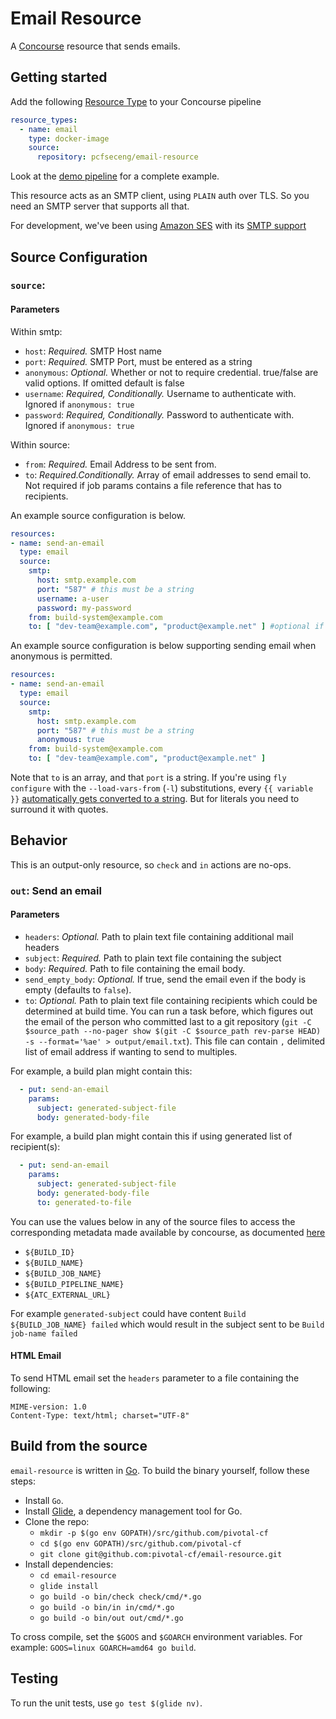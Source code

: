 # Email Resource

A [Concourse](http://concourse.ci) resource that sends emails.

## Getting started
Add the following [Resource Type](http://concourse.ci/configuring-resource-types.html) to your Concourse pipeline
```yaml
resource_types:
  - name: email
    type: docker-image
    source:
      repository: pcfseceng/email-resource
```

Look at the [demo pipeline](https://github.com/pivotal-cf/email-resource/blob/master/ci/demo-pipeline.yml) for a complete example.

This resource acts as an SMTP client, using `PLAIN` auth over TLS.  So you need an SMTP server that supports all that.

For development, we've been using [Amazon SES](https://aws.amazon.com/ses/) with its [SMTP support](http://docs.aws.amazon.com/ses/latest/DeveloperGuide/smtp-credentials.html)

## Source Configuration

### `source`:

#### Parameters

Within smtp:

* `host`: *Required.* SMTP Host name
* `port`: *Required.* SMTP Port, must be entered as a string
* `anonymous`: *Optional.* Whether or not to require credential.  true/false are valid options.  If omitted default is false
* `username`: *Required, Conditionally.* Username to authenticate with.  Ignored if `anonymous: true`
* `password`: *Required, Conditionally.* Password to authenticate with.  Ignored if `anonymous: true`

Within source:
* `from`: *Required.* Email Address to be sent from.
* `to`: *Required.Conditionally.* Array of email addresses to send email to.  Not required if job params contains a file reference that has to recipients.

An example source configuration is below.
```yaml
resources:
- name: send-an-email
  type: email
  source:
    smtp:
      host: smtp.example.com
      port: "587" # this must be a string
      username: a-user
      password: my-password
    from: build-system@example.com
    to: [ "dev-team@example.com", "product@example.net" ] #optional if `params.additional_recipient` is specified
```

An example source configuration is below supporting sending email when anonymous is permitted.
```yaml
resources:
- name: send-an-email
  type: email
  source:
    smtp:
      host: smtp.example.com
      port: "587" # this must be a string
      anonymous: true
    from: build-system@example.com
    to: [ "dev-team@example.com", "product@example.net" ]
```
Note that `to` is an array, and that `port` is a string.
If you're using `fly configure` with the `--load-vars-from` (`-l`) substitutions, every `{{ variable }}`
[automatically gets converted to a string](http://concourse.ci/fly-cli.html).
But for literals you need to surround it with quotes.

## Behavior

This is an output-only resource, so `check` and `in` actions are no-ops.

### `out`: Send an email

#### Parameters

* `headers`: *Optional.* Path to plain text file containing additional mail headers
* `subject`: *Required.* Path to plain text file containing the subject
* `body`: *Required.* Path to file containing the email body.
* `send_empty_body`: *Optional.* If true, send the email even if the body is empty (defaults to `false`).
* `to`: *Optional.* Path to plain text file containing recipients which could be determined at build time. You can run a task before, which figures out the email of the person who committed last to a git repository (`git -C $source_path --no-pager show $(git -C $source_path rev-parse HEAD) -s --format='%ae' > output/email.txt`).  This file can contain `,` delimited list of email address if wanting to send to multiples.

For example, a build plan might contain this:
```yaml
  - put: send-an-email
    params:
      subject: generated-subject-file
      body: generated-body-file
```

For example, a build plan might contain this if using generated list of recipient(s):
```yaml
  - put: send-an-email
    params:
      subject: generated-subject-file
      body: generated-body-file
      to: generated-to-file
```

You can use the values below in any of the source files to access the corresponding metadata made available by concourse, as documented [here](http://concourse.ci/implementing-resources.html)

* `${BUILD_ID}`
* `${BUILD_NAME}`
* `${BUILD_JOB_NAME}`
* `${BUILD_PIPELINE_NAME}`
* `${ATC_EXTERNAL_URL}`

For example `generated-subject` could have content `Build ${BUILD_JOB_NAME} failed` which would result in the subject sent to be `Build job-name failed`

#### HTML Email

To send HTML email set the `headers` parameter to a file containing the following:

```
MIME-version: 1.0
Content-Type: text/html; charset="UTF-8"
```


## Build from the source

`email-resource` is written in [Go](https://golang.org/).
To build the binary yourself, follow these steps:

* Install `Go`.
* Install [Glide](https://github.com/Masterminds/glide), a dependency management tool for Go.
* Clone the repo:
  - `mkdir -p $(go env GOPATH)/src/github.com/pivotal-cf`
  - `cd $(go env GOPATH)/src/github.com/pivotal-cf`
  - `git clone git@github.com:pivotal-cf/email-resource.git`
* Install dependencies:
  - `cd email-resource`
  - `glide install`
  - `go build -o bin/check check/cmd/*.go`
  - `go build -o bin/in in/cmd/*.go`
  - `go build -o bin/out out/cmd/*.go`

To cross compile, set the `$GOOS` and `$GOARCH` environment variables.
For example: `GOOS=linux GOARCH=amd64 go build`.

## Testing

To run the unit tests, use `go test $(glide nv)`.

